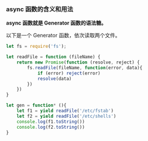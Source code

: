 ### async 函数的含义和用法

**async 函数就是 Generator 函数的语法糖。**

以下是一个 Generator 函数，依次读取两个文件。

```js
let fs = require('fs');

let readFile = function (fileName) {
    return new Promise(function (resolve, reject) {
        fs.readFile(fileName, function(error, data){
            if (error) reject(error)
            resolve(data)
        })
    })
}

let gen = function* (){
    let f1 = yield readFile('/etc/fstab')
    let f2 = yield readFile('/etc/shells')
    console.log(f1.toString())
    console.log(f2.toString())
}
```

